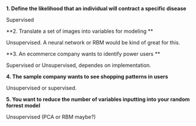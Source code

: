 **1. Define the likelihood that an individual will contract a specific disease**

Supervised

**2. Translate a set of images into variables for modeling **

Unsupervised. A neural network or RBM would be kind of great for this.

**3. An ecommerce company wants to identify power users **

Supervised or Unsupervised, dependes on implementation.

**4. The sample company wants to see shopping patterns in users**

Unsupervised or supervised.

**5. You want to reduce the number of variables inputting into your random forrest model**

Unsupervised (PCA or RBM maybe?)